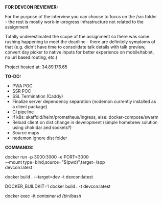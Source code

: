 **FOR DEVCON REVIEWER:**

For the purpose of the interview you can choose to focus on the /src folder - the rest is mostly work-in-progress infrastructure not related to the assignment

Totally underestimated the scope of the assignment so there was some rushing happening to meet the deadline - there are definitely symptoms of that (e.g. didn't have time to consolidate talk details with talk preview, convert day picker to native inputs for better experience on mobile/tablet, no url based routing, etc.)

Project hosted at: 34.89.176.65

**TO-DO:**

- PWA POC
- SSR POC
- SSL Termination (Caddy)
- Finalize server dependency separation (nodemon currently installed as a client package)
- CI pipeline
- if k8s: skaffold/helm/prometheus/ingress, else: docker-compose/swarm
- Reload client on dist change in development (simple homebrew solution using chokidar and sockets?)
- Source maps
- nodemon ignore dist folder

**COMMANDS:**

docker run -p 3000:3000 -e PORT=3000 \
--mount type=bind,source="$(pwd)",target=/app \
devcon:latest

docker build . --target=dev -t devcon:latest 

DOCKER_BUILDKIT=1 docker build . -t devcon:latest

docker exec -it *container id* /bin/bash
